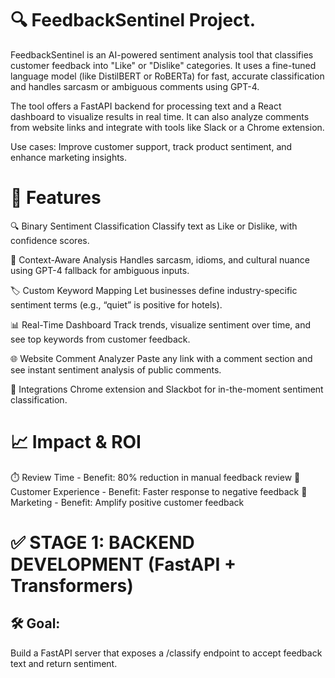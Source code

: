 # 🔍 FeedbackSentinel Project.

FeedbackSentinel is an AI-powered sentiment analysis tool that classifies customer feedback into "Like" or "Dislike" categories. It uses a fine-tuned language model (like DistilBERT or RoBERTa) for fast, accurate classification and handles sarcasm or ambiguous comments using GPT-4.

The tool offers a FastAPI backend for processing text and a React dashboard to visualize results in real time. It can also analyze comments from 
website links and integrate with tools like Slack or a Chrome extension.

Use cases: Improve customer support, track product sentiment, and enhance marketing insights.

# 🧠 Features

🔍 Binary Sentiment Classification
Classify text as Like or Dislike, with confidence scores.

🧾 Context-Aware Analysis
Handles sarcasm, idioms, and cultural nuance using GPT-4 fallback for ambiguous inputs.

🏷️ Custom Keyword Mapping
Let businesses define industry-specific sentiment terms (e.g., “quiet” is positive for hotels).

📊 Real-Time Dashboard
Track trends, visualize sentiment over time, and see top keywords from customer feedback.

🌐 Website Comment Analyzer
Paste any link with a comment section and see instant sentiment analysis of public comments.

🔌 Integrations
Chrome extension and Slackbot for in-the-moment sentiment classification.

# 📈 Impact & ROI
⏱️ Review Time - Benefit: 80% reduction in manual feedback review
🎯 Customer Experience - Benefit: Faster response to negative feedback
📣 Marketing - Benefit: Amplify positive customer feedback

# ✅ STAGE 1: BACKEND DEVELOPMENT (FastAPI + Transformers)
## 🛠️ Goal:
Build a FastAPI server that exposes a /classify endpoint to accept feedback text and return sentiment.

